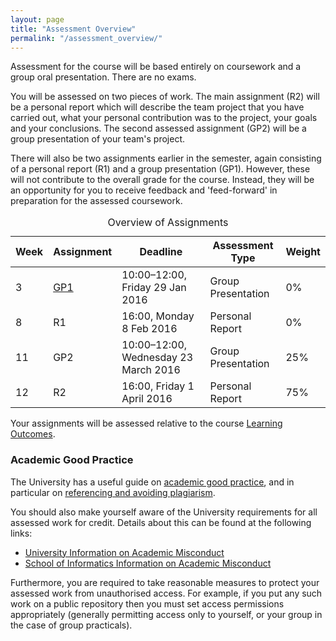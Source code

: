 ```yaml
---
layout: page
title: "Assessment Overview"
permalink: "/assessment_overview/"
---
```

<div>
    <p>
        Assessment for the course will be based entirely on coursework and a group oral presentation. There are no exams.
    </p>
    <p>
        You will be assessed on two pieces of work. The main assignment (R2) will be a personal report which will describe the team project that you have carried out, what your personal contribution was to the project, your goals and your conclusions. The second assessed assignment (GP2) will be a group presentation of your team's project.
    </p>
    <p>
        There will also be two assignments earlier in the semester, again consisting of a personal report (R1) and a group presentation (GP1). However, these will not contribute to the overall grade for the course. Instead, they will be an opportunity for you to receive feedback and 'feed-forward' in preparation for the assessed coursework.
    </p>
</div>
<div class="text-center">
    <table>
    <caption>Overview of Assignments</caption>
        <thead>
            <tr>
                <th>Week</th>
                <th>Assignment</th>
                <th>Deadline</th>
                <th>Assessment Type</th>
                <th>Weight</th>
            </tr>
        </thead>
        <tbody>
            <tr>
                <td>3</td>
                <td><a href="{{ site.baseurl }}/assignment_gp1">GP1</a></td>
                <td>10:00&ndash;12:00, Friday 29 Jan 2016</td>
                <td>Group Presentation</td>
                <td>0%</td>
            </tr>
            <tr>
                <td>8</td>
                <td>R1</td>
                <td>16:00, Monday 8 Feb 2016</td>
                <td>Personal Report</td>
                <td>0%</td>
            </tr>
            <tr>
                <td>11</td>
                <td>GP2</td>
                <td>10:00&ndash;12:00, Wednesday 23 March 2016</td>
                <td>Group Presentation</td>
                <td>25%</td>
            </tr>
            <tr>
                <td>12</td>
                <td>R2</td>
                <td>16:00, Friday 1 April 2016</td>
                <td>Personal Report</td>
                <td>75%</td>
            </tr>
        </tbody>
    </table>
</div>
<div>
    <p>Your assignments will be assessed relative to the course <a href="/learning_outcomes/">Learning Outcomes</a>.</p>
</div>
<div>
    <h3>Academic Good Practice</h3>
    <p>
        The University has a useful guide on <a href="http://www.ed.ac.uk/institute-academic-development/undergraduate/good-practice">academic good practice</a>, and in particular on <a href="http://www.ed.ac.uk/institute-academic-development/undergraduate/good-practice/referencing">referencing and avoiding plagiarism</a>.
    </p>
    <p>
        You should also make yourself aware of the University requirements for all assessed work for credit. Details about this can be found at the following links:</p>
    <ul>
        <li><a href="http://www.ed.ac.uk/academic-services/students/undergraduate/discipline/academic-misconduct">University Information on Academic Misconduct</a></li>
        <li><a href="http://web.inf.ed.ac.uk/infweb/admin/policies/academic-misconduct">School of Informatics Information on Academic Misconduct</a></li>
    </ul>
    <p>Furthermore, you are required to take reasonable measures to protect your assessed work from unauthorised access. For example, if you put any such work on a public repository then you must set access permissions appropriately (generally permitting access only to yourself, or your group in the case of group practicals). </p>
</div>




